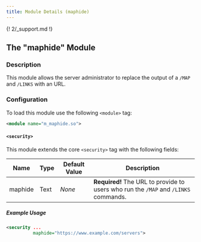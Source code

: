```yaml
---
title: Module Details (maphide)
---
```


{! 2/_support.md !}

## The "maphide" Module

### Description

This module allows the server administrator to replace the output of a `/MAP` and `/LINKS` with an URL.

### Configuration

To load this module use the following `<module>` tag:

```xml
<module name="m_maphide.so">
```

#### `<security>`

This module extends the core `<security>` tag with the following fields:

Name    | Type | Default Value | Description
------- | ---- | ------------- | -----------
maphide | Text | *None*        | **Required!** The URL to provide to users who run the `/MAP` and `/LINKS` commands.

##### Example Usage

```xml
<security ...
          maphide="https://www.example.com/servers">
```
